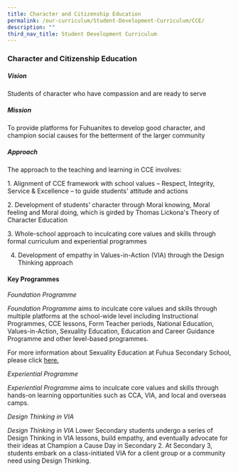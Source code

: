 ```yaml
---
title: Character and Citizenship Education
permalink: /our-curriculum/Student-Development-Curriculum/CCE/
description: ""
third_nav_title: Student Development Curriculum
---
```

### Character and Citizenship Education

##### Vision

Students of character who have compassion and are ready to serve

  

##### Mission

To provide platforms for Fuhuanites to develop good character, and champion social causes for the betterment of the larger community

##### Approach

The approach to the teaching and learning in CCE involves:

1\.  Alignment of CCE framework with school values – Respect, Integrity, Service & Excellence – to guide students' attitude and actions  
    
2\.  Development of students' character through Moral knowing, Moral feeling and Moral doing, which is girded by Thomas Lickona's Theory of Character Education  
    
3\.  Whole-school approach to inculcating core values and skills through formal curriculum and experiential programmes  
    
4.  Development of empathy in Values-in-Action (VIA) through the Design Thinking approach  
    

#### Key Programmes

_Foundation Programme_

_Foundation Programme_ aims to inculcate core values and skills through multiple platforms at the school-wide level including Instructional Programmes, CCE lessons, Form Teacher periods, National Education, Values-in-Action, Sexuality Education, Education and Career Guidance Programme and other level-based programmes. 

For more information about Sexuality Education at Fuhua Secondary School, please click [here.](https://staging.d2jrpotv8emy04.amplifyapp.com/cce/Sexuality-Education/)

  

_Experiential Programme_

_Experiential Programme_ aims to inculcate core values and skills through hands-on learning opportunities such as CCA, VIA, and local and overseas camps.   

  

_Design Thinking in VIA_

_Design Thinking in VIA_ Lower Secondary students undergo a series of Design Thinking in VIA lessons, build empathy, and eventually advocate for their ideas at Champion a Cause Day in Secondary 2. At Secondary 3, students embark on a class-initiated VIA for a client group or a community need using Design Thinking.